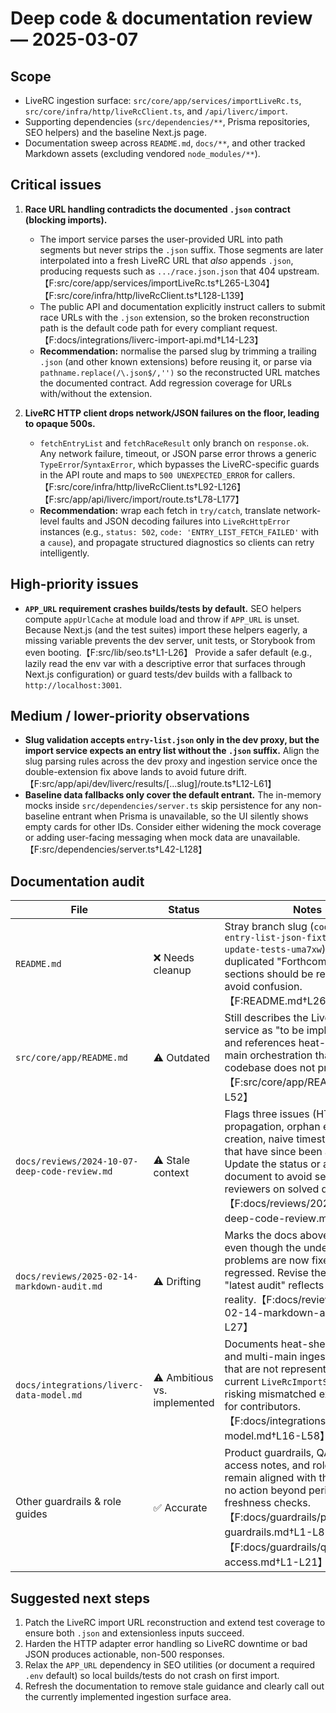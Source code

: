 # Deep code & documentation review — 2025-03-07

## Scope
- LiveRC ingestion surface: `src/core/app/services/importLiveRc.ts`, `src/core/infra/http/liveRcClient.ts`, and `/api/liverc/import`.
- Supporting dependencies (`src/dependencies/**`, Prisma repositories, SEO helpers) and the baseline Next.js page.
- Documentation sweep across `README.md`, `docs/**`, and other tracked Markdown assets (excluding vendored `node_modules/**`).

## Critical issues
1. **Race URL handling contradicts the documented `.json` contract (blocking imports).**
   - The import service parses the user-provided URL into path segments but never strips the `.json` suffix. Those segments are later interpolated into a fresh LiveRC URL that *also* appends `.json`, producing requests such as `.../race.json.json` that 404 upstream.【F:src/core/app/services/importLiveRc.ts†L265-L304】【F:src/core/infra/http/liveRcClient.ts†L128-L139】
   - The public API and documentation explicitly instruct callers to submit race URLs with the `.json` extension, so the broken reconstruction path is the default code path for every compliant request.【F:docs/integrations/liverc-import-api.md†L14-L23】
   - **Recommendation:** normalise the parsed slug by trimming a trailing `.json` (and other known extensions) before reusing it, or parse via `pathname.replace(/\.json$/,'')` so the reconstructed URL matches the documented contract. Add regression coverage for URLs with/without the extension.

2. **LiveRC HTTP client drops network/JSON failures on the floor, leading to opaque 500s.**
   - `fetchEntryList` and `fetchRaceResult` only branch on `response.ok`. Any network failure, timeout, or JSON parse error throws a generic `TypeError`/`SyntaxError`, which bypasses the LiveRC-specific guards in the API route and maps to `500 UNEXPECTED_ERROR` for callers.【F:src/core/infra/http/liveRcClient.ts†L92-L126】【F:src/app/api/liverc/import/route.ts†L78-L177】
   - **Recommendation:** wrap each fetch in `try/catch`, translate network-level faults and JSON decoding failures into `LiveRcHttpError` instances (e.g., `status: 502`, `code: 'ENTRY_LIST_FETCH_FAILED'` with a `cause`), and propagate structured diagnostics so clients can retry intelligently.

## High-priority issues
- **`APP_URL` requirement crashes builds/tests by default.** SEO helpers compute `appUrlCache` at module load and throw if `APP_URL` is unset. Because Next.js (and the test suites) import these helpers eagerly, a missing variable prevents the dev server, unit tests, or Storybook from even booting.【F:src/lib/seo.ts†L1-L26】 Provide a safer default (e.g., lazily read the env var with a descriptive error that surfaces through Next.js configuration) or guard tests/dev builds with a fallback to `http://localhost:3001`.

## Medium / lower-priority observations
- **Slug validation accepts `entry-list.json` only in the dev proxy, but the import service expects an entry list without the `.json` suffix.** Align the slug parsing rules across the dev proxy and ingestion service once the double-extension fix above lands to avoid future drift.【F:src/app/api/dev/liverc/results/[...slug]/route.ts†L12-L61】
- **Baseline data fallbacks only cover the default entrant.** The in-memory mocks inside `src/dependencies/server.ts` skip persistence for any non-baseline entrant when Prisma is unavailable, so the UI silently shows empty cards for other IDs. Consider either widening the mock coverage or adding user-facing messaging when mock data are unavailable.【F:src/dependencies/server.ts†L42-L128】

## Documentation audit
| File | Status | Notes |
| --- | --- | --- |
| `README.md` | ❌ Needs cleanup | Stray branch slug (`codex/create-entry-list-json-fixture-and-update-tests-uma7xw`) and duplicated "Forthcoming docs" sections should be removed to avoid confusion.【F:README.md†L263-L283】 |
| `src/core/app/README.md` | ⚠️ Outdated | Still describes the LiveRC ingestion service as "to be implemented" and references heat-sheet/multi-main orchestration that the current codebase does not provide.【F:src/core/app/README.md†L3-L52】 |
| `docs/reviews/2024-10-07-deep-code-review.md` | ⚠️ Stale context | Flags three issues (HTTP error propagation, orphan entrant creation, naive timestamp parsing) that have since been addressed. Update the status or archive the document to avoid sending reviewers on solved quests.【F:docs/reviews/2024-10-07-deep-code-review.md†L9-L20】 |
| `docs/reviews/2025-02-14-markdown-audit.md` | ⚠️ Drifting | Marks the docs above as ✅/⚠️ even though the underlying problems are now fixed or have regressed. Revise the table so the "latest audit" reflects today’s reality.【F:docs/reviews/2025-02-14-markdown-audit.md†L8-L27】 |
| `docs/integrations/liverc-data-model.md` | ⚠️ Ambitious vs. implemented | Documents heat-sheet, ranking, and multi-main ingestion stages that are not represented in the current `LiveRcImportService`, risking mismatched expectations for contributors.【F:docs/integrations/liverc-data-model.md†L16-L58】 |
| Other guardrails & role guides | ✅ Accurate | Product guardrails, QA network access notes, and role playbooks remain aligned with the codebase; no action beyond periodic freshness checks.【F:docs/guardrails/product-guardrails.md†L1-L82】【F:docs/guardrails/qa-network-access.md†L1-L21】 |

## Suggested next steps
1. Patch the LiveRC import URL reconstruction and extend test coverage to ensure both `.json` and extensionless inputs succeed.
2. Harden the HTTP adapter error handling so LiveRC downtime or bad JSON produces actionable, non-500 responses.
3. Relax the `APP_URL` dependency in SEO utilities (or document a required `.env` default) so local builds/tests do not crash on first import.
4. Refresh the documentation to remove stale guidance and clearly call out the currently implemented ingestion surface area.
